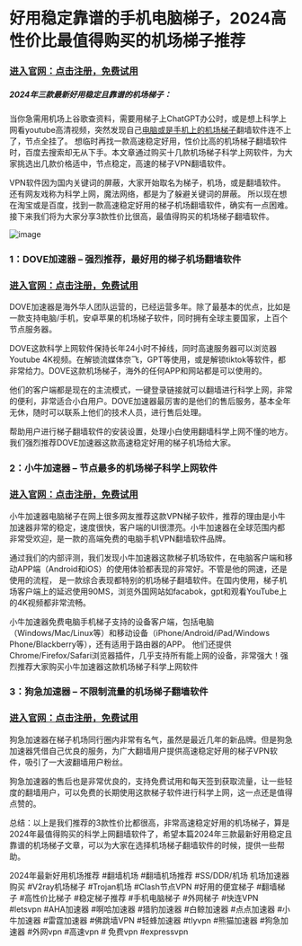 # 好用稳定靠谱的手机电脑梯子，2024高性价比最值得购买的机场梯子推荐

### [进入官网：点击注册，免费试用](https://dove8.cc/a.php?alavBTtF8UB)

##### 2024年三款最新好用稳定且靠谱的机场梯子：

当你急需用机场上谷歌查资料，需要用梯子上ChatGPT办公时，或是想上科学上网看youtube高清视频，突然发现自己[电脑或是手机上的机场梯子](https://lemontalking.info/archives/2118)翻墙软件连不上了，节点全挂了。
想临时再找一款高速稳定好用，性价比高的机场梯子翻墙软件时，百度去搜索却无从下手。本文章通过购买十几款机场梯子科学上网软件，为大家挑选出几款价格适中，节点稳定，高速的梯子VPN翻墙软件。

VPN软件因为国内关键词的屏蔽，大家开始取名为梯子，机场，或是翻墙软件。还有网友戏称为科学上网，魔法网络，都是为了躲避关键词的屏蔽。
所以现在想在淘宝或是百度，找到一款高速稳定好用的梯子机场翻墙软件，确实有一点困难。接下来我们将为大家分享3款性价比很高，最值得购买的机场梯子翻墙软件。

![image](https://github.com/user-attachments/assets/4c2c1f52-a852-456a-847c-e0ac1f7fa8ae)

### 1：DOVE加速器 – 强烈推荐，最好用的梯子机场翻墙软件
### [进入官网：点击注册，免费试用](https://dove8.cc/a.php?alavBTtF8UB)

DOVE加速器是海外华人团队运营的，已经运营多年。除了最基本的优点，比如是一款支持电脑/手机，安卓苹果的机场梯子软件，同时拥有全球主要国家，上百个节点服务器。

DOVE这款科学上网软件保持长年24小时不掉线，同时高速服务器可以浏览器Youtube 4K视频。在解锁流媒体奈飞，GPT等使用，或是解锁tiktok等软件，都非常给力。DOVE这款机场梯子，海外的任何APP和网站都是可以使用的。

他们的客户端都是现在的主流模式，一键登录链接就可以翻墙进行科学上网，非常的便利，非常适合小白用户。DOVE加速器最厉害的是他们的售后服务，基本全年无休，随时可以联系上他们的技术人员，进行售后处理。

帮助用户进行梯子翻墙软件的安装设置，处理小白使用翻墙科学上网不懂的地方。我们强烈推荐DOVE加速器这款高速稳定好用的梯子机场给大家。

### 2：小牛加速器 – 节点最多的机场梯子科学上网软件
### [进入官网：点击注册，免费试用](https://dove8.cc/a.php?alavBTtF8UB)

小牛加速器电脑梯子在网上很多网友推荐这款VPN梯子软件，推荐的理由是小牛加速器非常的稳定，速度很快，客户端的UI很漂亮。小牛加速器在全球范围内都非常受欢迎，是一款的高端免费的电脑手机VPN翻墙软件品牌。

通过我们的内部评测，我们发现小牛加速器这款梯子机场软件，在电脑客户端和移动APP端（Android和iOS）的使用体验都表现的非常好。不管是他的网速，还是使用的流程，
是一款综合表现都特别的机场梯子翻墙软件。在国内使用，梯子机场客户端上的延迟使用90MS，浏览外国网站如facabok，gpt和观看YouTube上的4K视频都非常流畅。

小牛加速器免费电脑手机梯子支持的设备客户端，包括电脑（Windows/Mac/Linux等）和移动设备（iPhone/Android/iPad/Windows Phone/Blackberry等），还有适用于路由器的APP。
他们还提供Chrome/Firefox/Safari浏览器插件，几乎支持所有能上网的设备，非常强大！强烈推荐大家购买小牛加速器这款机场梯子科学上网软件

### 3：狗急加速器 – 不限制流量的机场梯子翻墙软件
### [进入官网：点击注册，免费试用](https://dove8.cc/a.php?alavBTtF8UB)

狗急加速器在梯子机场同行圈内非常有名气，虽然是最近几年的新品牌。但是狗急加速器凭借自己优良的服务，为广大翻墙用户提供高速稳定好用的梯子VPN软件，吸引了一大波翻墙用户粉丝。

狗急加速器的售后也是非常优良的，支持免费试用和每天签到获取流量，让一些轻度的翻墙用户，可以免费的长期使用这款梯子软件进行科学上网，这一点还是值得点赞的。

总结：以上是我们推荐的3款性价比都很高，非常高速稳定好用的机场梯子，算是2024年最值得购买的科学上网翻墙软件了，希望本篇2024年三款最新好用稳定且靠谱的机场梯子文章，可以为大家在选择机场梯子翻墙软件的时候，提供一些帮助。


2024年最新好用机场推荐 #翻墙机场 #翻墙机场推荐 #SS/DDR/机场 机场加速器购买 #V2ray机场梯子 #Trojan机场 #Clash节点VPN #好用的便宜梯子 #翻墙梯子
#高性价比梯子 #稳定梯子推荐 #手机电脑梯子 #外网梯子 #快连VPN #letsvpn #AHA加速器 #啊哈加速器 #猎豹加速器 #白鲸加速器 #点点加速器 #小牛加速器
#雷霆加速器 #佛跳墙VPN #轻蜂加速器 #tlyvpn #熊猫加速器 #狗急加速器 #外网vpn #高速vpn # 免费vpn #expressvpn
